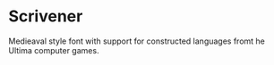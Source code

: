 # Scrivener
Medieaval style font with support for constructed languages fromt he Ultima computer games.
